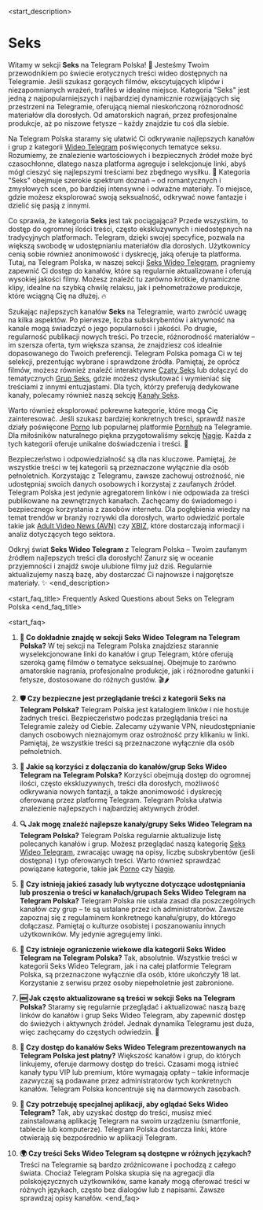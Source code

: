 <start_description>
# Seks

Witamy w sekcji **Seks** na Telegram Polska! 🔞 Jesteśmy Twoim przewodnikiem po świecie erotycznych treści wideo dostępnych na Telegramie. Jeśli szukasz gorących filmów, ekscytujących klipów i niezapomnianych wrażeń, trafiłeś w idealne miejsce. Kategoria "Seks" jest jedną z najpopularniejszych i najbardziej dynamicznie rozwijających się przestrzeni na Telegramie, oferującą niemal nieskończoną różnorodność materiałów dla dorosłych. Od amatorskich nagrań, przez profesjonalne produkcje, aż po niszowe fetysze – każdy znajdzie tu coś dla siebie.

Na Telegram Polska staramy się ułatwić Ci odkrywanie najlepszych kanałów i grup z kategorii [Wideo Telegram](/wideo/) poświęconych tematyce seksu. Rozumiemy, że znalezienie wartościowych i bezpiecznych źródeł może być czasochłonne, dlatego nasza platforma agreguje i selekcjonuje linki, abyś mógł cieszyć się najlepszymi treściami bez zbędnego wysiłku. 🚀 Kategoria "Seks" obejmuje szerokie spektrum doznań – od romantycznych i zmysłowych scen, po bardziej intensywne i odważne materiały. To miejsce, gdzie możesz eksplorować swoją seksualność, odkrywać nowe fantazje i dzielić się pasją z innymi.

Co sprawia, że kategoria **Seks** jest tak pociągająca? Przede wszystkim, to dostęp do ogromnej ilości treści, często ekskluzywnych i niedostępnych na tradycyjnych platformach. Telegram, dzięki swojej specyfice, pozwala na większą swobodę w udostępnianiu materiałów dla dorosłych. Użytkownicy cenią sobie również anonimowość i dyskrecję, jaką oferuje ta platforma. Tutaj, na Telegram Polska, w naszej sekcji [Seks Wideo Telegram](/wideo/seks/), pragniemy zapewnić Ci dostęp do kanałów, które są regularnie aktualizowane i oferują wysokiej jakości filmy. Możesz znaleźć tu zarówno krótkie, dynamiczne klipy, idealne na szybką chwilę relaksu, jak i pełnometrażowe produkcje, które wciągną Cię na dłużej. 🔥

Szukając najlepszych kanałów **Seks** na Telegramie, warto zwrócić uwagę na kilka aspektów. Po pierwsze, liczba subskrybentów i aktywność na kanale mogą świadczyć o jego popularności i jakości. Po drugie, regularność publikacji nowych treści. Po trzecie, różnorodność materiałów – im szersza oferta, tym większa szansa, że znajdziesz coś idealnie dopasowanego do Twoich preferencji. Telegram Polska pomaga Ci w tej selekcji, prezentując wybrane i sprawdzone źródła. Pamiętaj, że oprócz filmów, możesz również znaleźć interaktywne [Czaty Seks](/czat/seks/) lub dołączyć do tematycznych [Grup Seks](/grupy/seks/), gdzie możesz dyskutować i wymieniać się treściami z innymi entuzjastami. Dla tych, którzy preferują dedykowane kanały, polecamy również naszą sekcję [Kanały Seks](/kanaly/seks/).

Warto również eksplorować pokrewne kategorie, które mogą Cię zainteresować. Jeśli szukasz bardziej konkretnych treści, sprawdź nasze działy poświęcone [Porno](/wideo/porno/) lub popularnej platformie [Pornhub](/wideo/pornhub/) na Telegramie. Dla miłośników naturalnego piękna przygotowaliśmy sekcję [Nagie](/wideo/nagie/). Każda z tych kategorii oferuje unikalne doświadczenia i treści. 💖

Bezpieczeństwo i odpowiedzialność są dla nas kluczowe. Pamiętaj, że wszystkie treści w tej kategorii są przeznaczone wyłącznie dla osób pełnoletnich. Korzystając z Telegramu, zawsze zachowuj ostrożność, nie udostępniaj swoich danych osobowych i korzystaj z zaufanych źródeł. Telegram Polska jest jedynie agregatorem linków i nie odpowiada za treści publikowane na zewnętrznych kanałach. Zachęcamy do świadomego i bezpiecznego korzystania z zasobów internetu. Dla pogłębienia wiedzy na temat trendów w branży rozrywki dla dorosłych, warto odwiedzić portale takie jak [Adult Video News (AVN)](https://avn.com) czy [XBIZ](https://www.xbiz.com), które dostarczają informacji i analiz dotyczących tego sektora.

Odkryj świat **Seks Wideo Telegram** z Telegram Polska – Twoim zaufanym źródłem najlepszych treści dla dorosłych! Zanurz się w oceanie przyjemności i znajdź swoje ulubione filmy już dziś. Regularnie aktualizujemy naszą bazę, aby dostarczać Ci najnowsze i najgorętsze materiały. ✨
<end_description>

<start_faq_title>
Frequently Asked Questions about Seks on Telegram Polska
<end_faq_title>

<start_faq>
1. **🤔 Co dokładnie znajdę w sekcji Seks Wideo Telegram na Telegram Polska?**
W tej sekcji na Telegram Polska znajdziesz starannie wyselekcjonowane linki do kanałów i grup Telegram, które oferują szeroką gamę filmów o tematyce seksualnej. Obejmuje to zarówno amatorskie nagrania, profesjonalne produkcje, jak i różnorodne gatunki i fetysze, dostosowane do różnych gustów. 🎬🌶️

2. **🛡️ Czy bezpieczne jest przeglądanie treści z kategorii Seks na Telegram Polska?**
Telegram Polska jest katalogiem linków i nie hostuje żadnych treści. Bezpieczeństwo podczas przeglądania treści na Telegramie zależy od Ciebie. Zalecamy używanie VPN, nieudostępnianie danych osobowych nieznajomym oraz ostrożność przy klikaniu w linki. Pamiętaj, że wszystkie treści są przeznaczone wyłącznie dla osób pełnoletnich.

3. **🚀 Jakie są korzyści z dołączania do kanałów/grup Seks Wideo Telegram na Telegram Polska?**
Korzyści obejmują dostęp do ogromnej ilości, często ekskluzywnych, treści dla dorosłych, możliwość odkrywania nowych fantazji, a także anonimowość i dyskrecję oferowaną przez platformę Telegram. Telegram Polska ułatwia znalezienie najlepszych i najbardziej aktywnych źródeł.

4. **🔍 Jak mogę znaleźć najlepsze kanały/grupy Seks Wideo Telegram na Telegram Polska?**
Telegram Polska regularnie aktualizuje listę polecanych kanałów i grup. Możesz przeglądać naszą kategorię [Seks Wideo Telegram](/wideo/seks/), zwracając uwagę na opisy, liczbę subskrybentów (jeśli dostępna) i typ oferowanych treści. Warto również sprawdzać powiązane kategorie, takie jak [Porno](/wideo/porno/) czy [Nagie](/wideo/nagie/).

5. **📜 Czy istnieją jakieś zasady lub wytyczne dotyczące udostępniania lub proszenia o treści w kanałach/grupach Seks Wideo Telegram na Telegram Polska?**
Telegram Polska nie ustala zasad dla poszczególnych kanałów czy grup – te są ustalane przez ich administratorów. Zawsze zapoznaj się z regulaminem konkretnego kanału/grupy, do którego dołączasz. Pamiętaj o kulturze osobistej i poszanowaniu innych użytkowników. My jedynie agregujemy linki.

6. **🔞 Czy istnieje ograniczenie wiekowe dla kategorii Seks Wideo Telegram na Telegram Polska?**
Tak, absolutnie. Wszystkie treści w kategorii Seks Wideo Telegram, jak i na całej platformie Telegram Polska, są przeznaczone wyłącznie dla osób, które ukończyły 18 lat. Korzystanie z serwisu przez osoby niepełnoletnie jest zabronione.

7. **🆕 Jak często aktualizowane są treści w sekcji Seks na Telegram Polska?**
Staramy się regularnie przeglądać i aktualizować naszą bazę linków do kanałów i grup Seks Wideo Telegram, aby zapewnić dostęp do świeżych i aktywnych źródeł. Jednak dynamika Telegramu jest duża, więc zachęcamy do częstych odwiedzin. 🔄

8. **💸 Czy dostęp do kanałów Seks Wideo Telegram prezentowanych na Telegram Polska jest płatny?**
Większość kanałów i grup, do których linkujemy, oferuje darmowy dostęp do treści. Czasami mogą istnieć kanały typu VIP lub premium, które wymagają opłaty – takie informacje zazwyczaj są podawane przez administratorów tych konkretnych kanałów. Telegram Polska koncentruje się na darmowych zasobach.

9. **📲 Czy potrzebuję specjalnej aplikacji, aby oglądać Seks Wideo Telegram?**
Tak, aby uzyskać dostęp do treści, musisz mieć zainstalowaną aplikację Telegram na swoim urządzeniu (smartfonie, tablecie lub komputerze). Telegram Polska dostarcza linki, które otwierają się bezpośrednio w aplikacji Telegram.

10. **🌍 Czy treści Seks Wideo Telegram są dostępne w różnych językach?**
Treści na Telegramie są bardzo zróżnicowane i pochodzą z całego świata. Chociaż Telegram Polska skupia się na agregacji dla polskojęzycznych użytkowników, same kanały mogą oferować treści w różnych językach, często bez dialogów lub z napisami. Zawsze sprawdzaj opisy kanałów.
<end_faq>